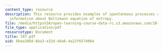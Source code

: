 ```yaml
---
content_type: resource
description: This resource provides examples of spontaneous processes and further
  information about Boltzmann equation of entropy.
file: /media/https%3A/open-learning-course-data-rc.s3.amazonaws.com/20-110j-thermodynamics-of-biomolecular-systems-fall-2005/0bea388d6ba3e32ddda64a22f6574964_l07.pdf
file_type: application/pdf
resourcetype: Document
title: l07.pdf
uid: 0bea388d-6ba3-e32d-dda6-4a22f6574964
---
```

